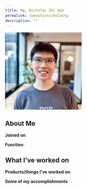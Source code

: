 ```yaml
---
title: Ng, Nicholas Zhi Hao
permalink: /people/nicholasng
description: ""
---
```


<img src="/images/headshots/nicholasng.jpg" title="Ng, Nicholas Zhi Hao" alt="Ng, Nicholas Zhi Hao" style="width:50%;margin-left:0">

## About Me

**Joined on**: 

**Function**: 

## What I've worked on

**Products/things I've worked on**:


**Some of my accomplishments**:

